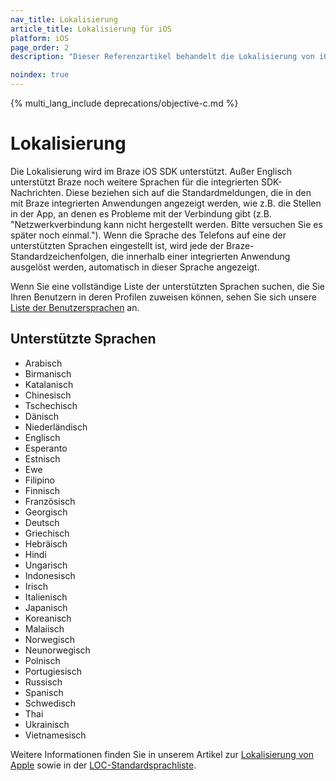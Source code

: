 ```yaml
---
nav_title: Lokalisierung
article_title: Lokalisierung für iOS
platform: iOS
page_order: 2
description: "Dieser Referenzartikel behandelt die Lokalisierung von iOS und listet alle derzeit von Braze unterstützten Sprachen auf."

noindex: true
---
```


{% multi_lang_include deprecations/objective-c.md %}

# Lokalisierung

Die Lokalisierung wird im Braze iOS SDK unterstützt. Außer Englisch unterstützt Braze noch weitere Sprachen für die integrierten SDK-Nachrichten. Diese beziehen sich auf die Standardmeldungen, die in den mit Braze integrierten Anwendungen angezeigt werden, wie z.B. die Stellen in der App, an denen es Probleme mit der Verbindung gibt (z.B. "Netzwerkverbindung kann nicht hergestellt werden. Bitte versuchen Sie es später noch einmal."). Wenn die Sprache des Telefons auf eine der unterstützten Sprachen eingestellt ist, wird jede der Braze-Standardzeichenfolgen, die innerhalb einer integrierten Anwendung ausgelöst werden, automatisch in dieser Sprache angezeigt.

Wenn Sie eine vollständige Liste der unterstützten Sprachen suchen, die Sie Ihren Benutzern in deren Profilen zuweisen können, sehen Sie sich unsere [Liste der Benutzersprachen]({{site.baseurl}}/user_guide/data/user_data_collection/language_codes/) an.

## Unterstützte Sprachen
- Arabisch
- Birmanisch
- Katalanisch
- Chinesisch
- Tschechisch
- Dänisch
- Niederländisch
- Englisch
- Esperanto
- Estnisch
- Ewe
- Filipino
- Finnisch
- Französisch
- Georgisch
- Deutsch
- Griechisch
- Hebräisch
- Hindi
- Ungarisch
- Indonesisch
- Irisch
- Italienisch
- Japanisch
- Koreanisch
- Malaiisch
- Norwegisch
- Neunorwegisch
- Polnisch
- Portugiesisch 
- Russisch
- Spanisch
- Schwedisch
- Thai
- Ukrainisch
- Vietnamesisch

Weitere Informationen finden Sie in unserem Artikel zur [Lokalisierung von Apple](https://developer.apple.com/library/ios/documentation/CoreFoundation/Reference/CFLocaleRef/) sowie in der [LOC-Standardsprachliste](http://www.loc.gov/standards/iso639-2/php/English_list.php).

